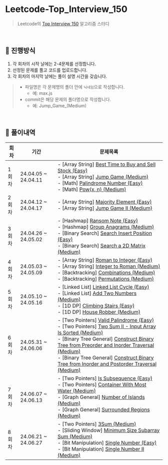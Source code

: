 # Leetcode-Top_Interview_150

> Leetcode의 [Top Interview 150](https://leetcode.com/studyplan/top-interview-150/) 알고리즘 스터디

<br />

## 📌 진행방식

1. 각 회차의 시작 날에는 2-4문제를 선정합니다.
2. 선정된 문제를 풀고 코드를 업로드합니다.
3. 각 회차의 마지막 날에는 풀이 설명 시간을 갖습니다.

> - 파일명은 각 문제명의 폴더 안에 `닉네임`으로 작성합니다.
>   - 예: max.js
> - commit은 해당 문제의 폴더명으로 작성합니다.
>   - 예: Jump_Game_(Medium)

<br />

## 📌 풀이내역

| 회차  | 기간                | 문제목록                                               |
| ----- | ------------------- | ------------------------------------------------------ |
| 1회차 | 24.04.05 ~ 24.04.11 | - [Array String] [Best Time to Buy and Sell Stock (Easy)](https://leetcode.com/problems/best-time-to-buy-and-sell-stock)<br />- [Array String] [Jump Game (Medium)](https://leetcode.com/problems/jump-game/)<br />- [Math] [Palindrome Number (Easy)](https://leetcode.com/problems/palindrome-number/)<br />- [Math] [Pow(x, n) (Medium)](https://leetcode.com/problems/powx-n/) |
| 2회차 | 24.04.12 ~ 24.04.17 | - [Array String] [Majority Element (Easy)](https://leetcode.com/problems/majority-element/)<br />- [Array String] [Jump Game II (Medium)](https://leetcode.com/problems/jump-game-ii/)<br /> |
| 3회차 | 24.04.26 ~ 24.05.02 | - [Hashmap] [Ransom Note (Easy)](https://leetcode.com/problems/ransom-note/)<br />- [Hashmap] [Group Anagrams (Medium)](https://leetcode.com/problems/group-anagrams/)<br />- [Binary Search] [Search Insert Position (Easy)](https://leetcode.com/problems/search-insert-position/)<br />- [Binary Search] [Search a 2D Matrix (Medium)](https://leetcode.com/problems/search-a-2d-matrix/)<br /> |
| 4회차 | 24.05.03 ~ 24.05.09 | - [Array String] [Roman to Integer (Easy)](https://leetcode.com/problems/roman-to-integer/)<br />- [Array String] [Integer to Roman (Medium)](https://leetcode.com/problems/integer-to-roman/)<br />- [Backtracking] [Combinations (Medium)](https://leetcode.com/problems/combinations/)<br />- [Backtracking] [Permutations (Medium)](https://leetcode.com/problems/permutations/)<br /> |
| 5회차 | 24.05.10 ~ 24.05.16 | - [Linked List] [Linked List Cycle (Easy)](https://leetcode.com/problems/linked-list-cycle/)<br />- [Linked List] [Add Two Numbers (Medium)](https://leetcode.com/problems/add-two-numbers/)<br />- [1D DP] [Climbing Stairs (Easy)](https://leetcode.com/problems/climbing-stairs/)<br />- [1D DP] [House Robber (Medium)](https://leetcode.com/problems/house-robber/)<br /> |
| 6회차 | 24.05.31 ~ 24.06.06 | - [Two Pointers] [Valid Palindrome (Easy)](https://leetcode.com/problems/valid-palindrome/)<br />- [Two Pointers] [Two Sum II - Input Array Is Sorted (Medium)](https://leetcode.com/problems/two-sum-ii-input-array-is-sorted/)<br />- [Binary Tree General] [Construct Binary Tree from Preorder and Inorder Traversal (Medium)](https://leetcode.com/problems/construct-binary-tree-from-preorder-and-inorder-traversal/)<br />- [Binary Tree General] [Construct Binary Tree from Inorder and Postorder Traversal (Medium)](https://leetcode.com/problems/construct-binary-tree-from-inorder-and-postorder-traversal/)<br /> |
| 7회차 | 24.06.07 ~ 24.06.13 | - [Two Pointers] [Is Subsequence (Easy)](https://leetcode.com/problems/is-subsequence/)<br />- [Two Pointers] [Container With Most Water (Medium)](https://leetcode.com/problems/container-with-most-water/)<br />- [Graph General] [Number of Islands (Medium)](https://leetcode.com/problems/number-of-islands/)<br />- [Graph General] [Surrounded Regions (Medium)](https://leetcode.com/problems/surrounded-regions/)<br /> |
| 8회차 | 24.06.21 ~ 24.06.27 | - [Two Pointers] [3Sum (Medium)](https://leetcode.com/problems/3sum/)<br />- [Sliding Window] [Minimum Size Subarray Sum (Medium)](https://leetcode.com/problems/minimum-size-subarray-sum/description/)<br />- [Bit Manipulation] [Single Number (Easy)](https://leetcode.com/problems/single-number/)<br />- [Bit Manipulation] [Single Number II (Medium)](https://leetcode.com/problems/single-number-ii/)<br /> |

